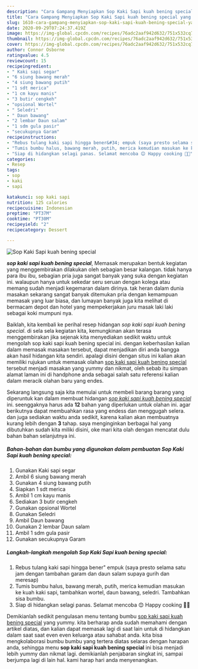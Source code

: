 ```yaml
---
description: "Cara Gampang Menyiapkan Sop Kaki Sapi kuah bening special yang sempurna"
title: "Cara Gampang Menyiapkan Sop Kaki Sapi kuah bening special yang sempurna"
slug: 1610-cara-gampang-menyiapkan-sop-kaki-sapi-kuah-bening-special-yang-sempurna
date: 2020-09-29T07:24:37.419Z
image: https://img-global.cpcdn.com/recipes/76adc2aaf942d632/751x532cq70/sop-kaki-sapi-kuah-bening-special-foto-resep-utama.jpg
thumbnail: https://img-global.cpcdn.com/recipes/76adc2aaf942d632/751x532cq70/sop-kaki-sapi-kuah-bening-special-foto-resep-utama.jpg
cover: https://img-global.cpcdn.com/recipes/76adc2aaf942d632/751x532cq70/sop-kaki-sapi-kuah-bening-special-foto-resep-utama.jpg
author: Connor Osborne
ratingvalue: 4.5
reviewcount: 15
recipeingredient:
- " Kaki sapi segar"
- "6 siung bawang merah"
- "4 siung bawang putih"
- "1 sdt merica"
- "1 cm kayu manis"
- "3 butir cengkeh"
- "opsional Wortel"
- " Seledri"
- " Daun bawang"
- "2 lembar Daun salam"
- "1 sdm gula pasir"
- "secukupnya Garam"
recipeinstructions:
- "Rebus tulang kaki sapi hingga bener&#34; empuk (saya presto selama satu jam dengan tambahan garam dan daun salam supaya gurih dan meresap)"
- "Tumis bumbu halus, bawang merah, putih, merica kemudian masukan ke kuah kaki sapi, tambahkan wortel, daun bawang, seledri. Tambahkan sisa bumbu."
- "Siap di hidangkan selagi panas. Selamat mencoba 😊 Happy cooking 👩‍🍳"
categories:
- Resep
tags:
- sop
- kaki
- sapi

katakunci: sop kaki sapi 
nutrition: 125 calories
recipecuisine: Indonesian
preptime: "PT37M"
cooktime: "PT30M"
recipeyield: "2"
recipecategory: Dessert

---
```



![Sop Kaki Sapi kuah bening special](https://img-global.cpcdn.com/recipes/76adc2aaf942d632/751x532cq70/sop-kaki-sapi-kuah-bening-special-foto-resep-utama.jpg)

<b><i>sop kaki sapi kuah bening special</i></b>, Memasak merupakan bentuk kegiatan yang menggembirakan dilakukan oleh sebagian besar kalangan. tidak hanya para ibu ibu, sebagian pria juga sangat banyak yang suka dengan kegiatan ini. walaupun hanya untuk sekedar seru seruan dengan kolega atau memang sudah menjadi kegemaran dalam dirinya. tak heran dalam dunia masakan sekarang sangat banyak ditemukan pria dengan kemampuan memasak yang luar biasa, dan lumayan banyak juga kita melihat di bermacam depot dan hotel yang mempekerjakan juru masak laki laki sebagai koki mumpuni nya.



Baiklah, kita kembali ke perihal resep hidangan <i>sop kaki sapi kuah bening special</i>. di sela sela kegiatan kita, kemungkinan akan terasa menggembirakan jika sejenak kita menyediakan sedikit waktu untuk mengolah sop kaki sapi kuah bening special ini. dengan keberhasilan kalian dalam memasak masakan tersebut, dapat menjadikan diri anda bangga akan hasil hidangan kita sendiri. apalagi disini dengan situs ini kalian akan memiliki rujukan untuk memasak olahan <u>sop kaki sapi kuah bening special</u> tersebut menjadi masakan yang yummy dan nikmat, oleh sebab itu simpan alamat laman ini di handphone anda sebagai salah satu referensi kalian dalam meracik olahan baru yang endes.


Sekarang langsung saja kita memulai untuk membeli barang barang yang diperuntuk kan dalam membuat hidangan <u><i>sop kaki sapi kuah bening special</i></u> ini. seenggaknya harus ada <b>12</b> bahan yang diperlukan untuk olahan ini. agar berikutnya dapat membuahkan rasa yang endess dan menggugah selera. dan juga sediakan waktu anda sedikit, karena kalian akan membuatnya kurang lebih dengan <b>3</b> tahap. saya menginginkan berbagai hal yang dibutuhkan sudah kita miliki disini, oke mari kita olah dengan mencatat dulu bahan bahan selanjutnya ini.

<!--inarticleads1-->

##### Bahan-bahan dan bumbu yang digunakan dalam pembuatan Sop Kaki Sapi kuah bening special:

1. Gunakan  Kaki sapi segar
1. Ambil 6 siung bawang merah
1. Gunakan 4 siung bawang putih
1. Siapkan 1 sdt merica
1. Ambil 1 cm kayu manis
1. Sediakan 3 butir cengkeh
1. Gunakan opsional Wortel
1. Gunakan  Seledri
1. Ambil  Daun bawang
1. Gunakan 2 lembar Daun salam
1. Ambil 1 sdm gula pasir
1. Gunakan secukupnya Garam




<!--inarticleads2-->

##### Langkah-langkah mengolah Sop Kaki Sapi kuah bening special:

1. Rebus tulang kaki sapi hingga bener&#34; empuk (saya presto selama satu jam dengan tambahan garam dan daun salam supaya gurih dan meresap)
1. Tumis bumbu halus, bawang merah, putih, merica kemudian masukan ke kuah kaki sapi, tambahkan wortel, daun bawang, seledri. Tambahkan sisa bumbu.
1. Siap di hidangkan selagi panas. Selamat mencoba 😊 Happy cooking 👩‍🍳




Demikianlah sedikit pengulasan menu tentang bumbu <u>sop kaki sapi kuah bening special</u> yang yummy. kita berharap anda sudah memahami dengan artikel diatas, dan kalian dapat memasak lagi di saat lain untuk di hidangkan dalam saat saat even even keluarga atau sahabat anda. kita bisa mengkolaborasi bumbu bumbu yang tertera diatas selaras dengan harapan anda, sehingga menu <b>sop kaki sapi kuah bening special</b> ini bisa menjadi lebih yummy dan nikmat lagi. demikianlah penjabaran singkat ini, sampai berjumpa lagi di lain hal. kami harap hari anda menyenangkan.
